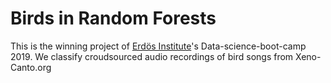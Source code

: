 # Birds in Random Forests
This is the winning project of [Erdös Institute](https://erdosinstitute.org)'s Data-science-boot-camp 2019. We classify croudsourced audio recordings of bird songs from Xeno-Canto.org
